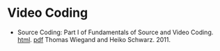 Video Coding
============

* Source Coding: Part I of Fundamentals of Source and Video Coding. [html](http://iphome.hhi.de/wiegand/VBPart1-html/VBpart1.html). [pdf](http://iphome.hhi.de/wiegand/assets/pdfs/VBpart1.pdf) Thomas Wiegand and Heiko Schwarz. 2011.

